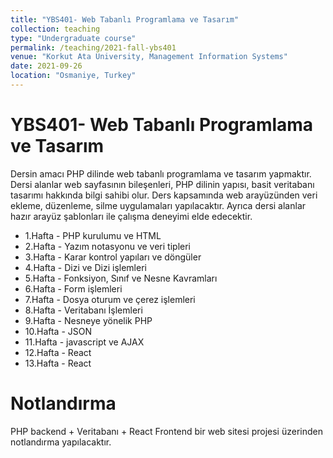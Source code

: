 ```yaml
---
title: "YBS401- Web Tabanlı Programlama ve Tasarım"
collection: teaching
type: "Undergraduate course"
permalink: /teaching/2021-fall-ybs401
venue: "Korkut Ata University, Management Information Systems"
date: 2021-09-26
location: "Osmaniye, Turkey"
---
```


YBS401- Web Tabanlı Programlama ve Tasarım
======
Dersin amacı PHP dilinde web tabanlı programlama ve tasarım yapmaktır. Dersi alanlar web sayfasının bileşenleri, PHP dilinin yapısı, basit veritabanı tasarımı hakkında bilgi sahibi olur. Ders kapsamında web arayüzünden veri ekleme, düzenleme, silme uygulamaları yapılacaktır. Ayrıca dersi alanlar hazır arayüz şablonları ile çalışma deneyimi elde edecektir.

* 1.Hafta - PHP kurulumu ve HTML
* 2.Hafta - Yazım notasyonu ve veri tipleri
* 3.Hafta - Karar kontrol yapıları ve döngüler
* 4.Hafta - Dizi ve Dizi işlemleri
* 5.Hafta - Fonksiyon, Sınıf ve Nesne Kavramları
* 6.Hafta - Form işlemleri
* 7.Hafta - Dosya oturum ve çerez işlemleri
* 8.Hafta - Veritabanı İşlemleri
* 9.Hafta - Nesneye yönelik PHP
* 10.Hafta - JSON
* 11.Hafta - javascript ve AJAX
* 12.Hafta - React
* 13.Hafta - React

Notlandırma
======
PHP backend + Veritabanı + React Frontend bir web sitesi projesi üzerinden notlandırma yapılacaktır. 
